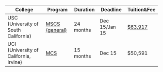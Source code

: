 College | Program | Duration| Deadline|Tuition&Fee
--|--|--|--|--
USC (University of South California)|[MSCS (general)](https://viterbigradadmission.usc.edu/programs/masters/)|24 months|Dec 15/Jan 15|[$63,917](https://34pd4s1qv42731f3e23impou-wpengine.netdna-ssl.com/wp-content/uploads/2019/04/2019-2020-Tuition-Fees-28.pdf)
UCI (University of California, Irvine)| [MCS](https://mcs.ics.uci.edu/about/the-program/) |15 months |Dec 15 |$50,591
